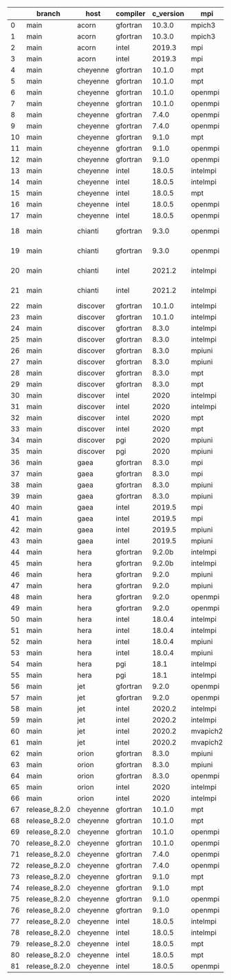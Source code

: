 |    | branch        | host     | compiler   | c_version   | mpi      | m_version          | o_g   | os     | build   | u_pass   | u_fail   | s_pass   | s_fail   | e_pass   | e_fail   | nuopc_pass   | nuopc_fail   | artifacts_hash                                                                                             | modified            |
|----|---------------|----------|------------|-------------|----------|--------------------|-------|--------|---------|----------|----------|----------|----------|----------|----------|--------------|--------------|------------------------------------------------------------------------------------------------------------|---------------------|
|  0 | main          | acorn    | gfortran   | 10.3.0      | mpich3   | 8.1.7              | O     | Linux  | Pass    | 8926     | 0        | 49       | 0        | 80       | 0        | 50           | 0            | [artifacts](https://github.com/esmf-org/esmf-test-artifacts/tree/99885790caa51544d317ccd541cebc711ccb2083) | 03/01/2022_11:09:50 |
|  1 | main          | acorn    | gfortran   | 10.3.0      | mpich3   | 8.1.7              | g     | Linux  | Pass    | 8926     | 0        | 49       | 0        | 80       | 0        | 50           | 0            | [artifacts](https://github.com/esmf-org/esmf-test-artifacts/tree/08591d94a2c5d02b77e090f76a368ea85223cd69) | 03/01/2022_11:09:50 |
|  2 | main          | acorn    | intel      | 2019.3      | mpi      | 8.1.7              | O     | Linux  | Pass    | 8926     | 0        | 49       | 0        | 80       | 0        | 50           | 0            | [artifacts](https://github.com/esmf-org/esmf-test-artifacts/tree/c257a4c490a92a0476c95d473688dbec00786b45) | 03/01/2022_11:09:50 |
|  3 | main          | acorn    | intel      | 2019.3      | mpi      | 8.1.7              | g     | Linux  | Pass    | 8926     | 0        | 49       | 0        | 80       | 0        | 50           | 0            | [artifacts](https://github.com/esmf-org/esmf-test-artifacts/tree/55bb91150d1509d08ee579b935d6f4ff24b9eb85) | 03/01/2022_11:09:50 |
|  4 | main          | cheyenne | gfortran   | 10.1.0      | mpt      | 2.23               | O     | Linux  | Pass    | 8926     | 0        | 49       | 0        | 80       | 0        | 50           | 0            | [artifacts](https://github.com/esmf-org/esmf-test-artifacts/tree/103f80f648685f03db5c8a5578ff93e756a1ee06) | 03/01/2022_11:16:21 |
|  5 | main          | cheyenne | gfortran   | 10.1.0      | mpt      | 2.23               | g     | Linux  | Pass    | 8926     | 0        | 49       | 0        | 80       | 0        | 50           | 0            | [artifacts](https://github.com/esmf-org/esmf-test-artifacts/tree/92f40bbac3b086992314fa7668e0c02cb1df971d) | 03/01/2022_11:16:21 |
|  6 | main          | cheyenne | gfortran   | 10.1.0      | openmpi  | 4.0.5              | O     | Linux  | Pass    | 8926     | 0        | 49       | 0        | 80       | 0        | 50           | 0            | [artifacts](https://github.com/esmf-org/esmf-test-artifacts/tree/ae2e984a5f4b660cb257d44f7b395829e7529cc6) | 03/01/2022_11:16:21 |
|  7 | main          | cheyenne | gfortran   | 10.1.0      | openmpi  | 4.0.5              | g     | Linux  | Pass    | 8926     | 0        | 49       | 0        | 80       | 0        | 50           | 0            | [artifacts](https://github.com/esmf-org/esmf-test-artifacts/tree/de4c1d76d0d30f9f23e09b8b84a38bea681d7afc) | 03/01/2022_11:16:21 |
|  8 | main          | cheyenne | gfortran   | 7.4.0       | openmpi  | 4.0.3              | O     | Linux  | Pass    | 8926     | 0        | 49       | 0        | 80       | 0        | 50           | 0            | [artifacts](https://github.com/esmf-org/esmf-test-artifacts/tree/ef78df0b798ddf959955eca750fe6697b4310c1a) | 03/01/2022_11:16:21 |
|  9 | main          | cheyenne | gfortran   | 7.4.0       | openmpi  | 4.0.3              | g     | Linux  | Pass    | 8926     | 0        | 49       | 0        | 80       | 0        | 50           | 0            | [artifacts](https://github.com/esmf-org/esmf-test-artifacts/tree/489370a8015ccb9a9b278c21d1ad7ffc499cc9a6) | 03/01/2022_11:16:21 |
| 10 | main          | cheyenne | gfortran   | 9.1.0       | mpt      | 2.22               | g     | Linux  | Pass    | 8926     | 0        | 49       | 0        | 80       | 0        | 50           | 0            | [artifacts](https://github.com/esmf-org/esmf-test-artifacts/tree/a02d8a36b2db2e687b599a202dc69ada18474b8d) | 03/01/2022_11:16:21 |
| 11 | main          | cheyenne | gfortran   | 9.1.0       | openmpi  | 4.0.5              | O     | Linux  | Pass    | 8926     | 0        | 49       | 0        | 80       | 0        | 50           | 0            | [artifacts](https://github.com/esmf-org/esmf-test-artifacts/tree/8d1a7094e39d17c78135ff564b7dff7154d0a464) | 03/01/2022_11:16:21 |
| 12 | main          | cheyenne | gfortran   | 9.1.0       | openmpi  | 4.0.5              | g     | Linux  | Pass    | 8926     | 0        | 49       | 0        | 80       | 0        | 50           | 0            | [artifacts](https://github.com/esmf-org/esmf-test-artifacts/tree/bdd0bae1cd7587a1572bdc04de7eb1cce08bc47a) | 03/01/2022_11:16:21 |
| 13 | main          | cheyenne | intel      | 18.0.5      | intelmpi | 2018.4.274         | O     | Linux  | Pass    | 8926     | 0        | 49       | 0        | 80       | 0        | 50           | 0            | [artifacts](https://github.com/esmf-org/esmf-test-artifacts/tree/5ac7b1f280acdd28c83605ce8939c53c83c24e3c) | 03/01/2022_11:16:21 |
| 14 | main          | cheyenne | intel      | 18.0.5      | intelmpi | 2018.4.274         | g     | Linux  | Pass    | 8926     | 0        | 49       | 0        | 80       | 0        | 50           | 0            | [artifacts](https://github.com/esmf-org/esmf-test-artifacts/tree/9e9ef8a835a897d45b9cb3c8b89eba76c4bbd6e7) | 03/01/2022_11:16:21 |
| 15 | main          | cheyenne | intel      | 18.0.5      | mpt      | 2.19               | g     | Linux  | Pass    | 8926     | 0        | 49       | 0        | 80       | 0        | 50           | 0            | [artifacts](https://github.com/esmf-org/esmf-test-artifacts/tree/b0b28ace8779be52fd76cc836ebcf6ee175a847d) | 03/01/2022_11:16:21 |
| 16 | main          | cheyenne | intel      | 18.0.5      | openmpi  | 3.1.4              | O     | Linux  | Pass    | 8926     | 0        | 49       | 0        | 80       | 0        | 50           | 0            | [artifacts](https://github.com/esmf-org/esmf-test-artifacts/tree/61f0092c59a379bc1028572e9a117db6d10b2124) | 03/01/2022_11:16:21 |
| 17 | main          | cheyenne | intel      | 18.0.5      | openmpi  | 3.1.4              | g     | Linux  | Pass    | 8926     | 0        | 49       | 0        | 80       | 0        | 50           | 0            | [artifacts](https://github.com/esmf-org/esmf-test-artifacts/tree/bc034d782c66fd1576e3e3fbbae9af328b6d0327) | 03/01/2022_11:16:21 |
| 18 | main          | chianti  | gfortran   | 9.3.0       | openmpi  | 4.0.5-gcc-9.3.0    | O     | Linux  | Pass    | 8926     | 0        | 49       | 0        | 80       | 0        | 44           | 6            | [artifacts](https://github.com/esmf-org/esmf-test-artifacts/tree/5ff84861b7fc405d2b05338a24c0c6e8cb0b60a8) | 03/01/2022_10:23:19 |
| 19 | main          | chianti  | gfortran   | 9.3.0       | openmpi  | 4.0.5-gcc-9.3.0    | g     | Linux  | Pass    | 8926     | 0        | 49       | 0        | 80       | 0        | 44           | 6            | [artifacts](https://github.com/esmf-org/esmf-test-artifacts/tree/16049044be31f40dc5014d082fbbc92f52964242) | 03/01/2022_10:23:19 |
| 20 | main          | chianti  | intel      | 2021.2      | intelmpi | 2021.2.0-gcc-9.3.0 | O     | Linux  | Pass    | 8926     | 0        | 49       | 0        | 80       | 0        | 44           | 6            | [artifacts](https://github.com/esmf-org/esmf-test-artifacts/tree/48991f41df2a1da94552cf2647890cf0d6e9658c) | 03/01/2022_10:23:19 |
| 21 | main          | chianti  | intel      | 2021.2      | intelmpi | 2021.2.0-gcc-9.3.0 | g     | Linux  | Pass    | 8926     | 0        | 49       | 0        | 80       | 0        | 44           | 6            | [artifacts](https://github.com/esmf-org/esmf-test-artifacts/tree/6f62a7690efafb631620dcd1ad4b9f9f4ef90e46) | 03/01/2022_10:23:19 |
| 22 | main          | discover | gfortran   | 10.1.0      | intelmpi | 19.1.3.304         | O     | Linux  | Pass    | 8911     | 15       | 49       | 0        | 80       | 0        | 50           | 0            | [artifacts](https://github.com/esmf-org/esmf-test-artifacts/tree/f2b44b42bb56ea78a1881ebf91e784fae538aac5) | 03/01/2022_10:29:26 |
| 23 | main          | discover | gfortran   | 10.1.0      | intelmpi | 19.1.3.304         | g     | Linux  | Pass    | 8911     | 15       | 49       | 0        | 80       | 0        | 50           | 0            | [artifacts](https://github.com/esmf-org/esmf-test-artifacts/tree/9465c5eddbac02170e2e9dea1866f7e5cbbb7e68) | 03/01/2022_10:29:26 |
| 24 | main          | discover | gfortran   | 8.3.0       | intelmpi | 19.1.3.304         | O     | Linux  | Pass    | 8911     | 15       | 49       | 0        | 80       | 0        | 50           | 0            | [artifacts](https://github.com/esmf-org/esmf-test-artifacts/tree/12f2b4679a323a100fd503d910ebc98527cec519) | 03/01/2022_10:29:26 |
| 25 | main          | discover | gfortran   | 8.3.0       | intelmpi | 19.1.3.304         | g     | Linux  | Pass    | 8911     | 15       | 49       | 0        | 80       | 0        | 50           | 0            | [artifacts](https://github.com/esmf-org/esmf-test-artifacts/tree/c3591c32c447e444d31069f55b3ab0046c06cde9) | 03/01/2022_10:29:26 |
| 26 | main          | discover | gfortran   | 8.3.0       | mpiuni   | none               | O     | Linux  | Fail    | 7418     | 0        | 8        | 0        | 43       | 0        | 0            | 50           | [artifacts](https://github.com/esmf-org/esmf-test-artifacts/tree/6c5f43f6762270304bf3166fc64cfada98ba1a96) | 03/01/2022_10:29:26 |
| 27 | main          | discover | gfortran   | 8.3.0       | mpiuni   | none               | g     | Linux  | Fail    | 7418     | 0        | 8        | 0        | 43       | 0        | 0            | 50           | [artifacts](https://github.com/esmf-org/esmf-test-artifacts/tree/93278cc1605a477bc9ccb45b1a4b027387c35e93) | 03/01/2022_10:29:26 |
| 28 | main          | discover | gfortran   | 8.3.0       | mpt      | 2.17               | O     | Linux  | Pass    | 8926     | 0        | 49       | 0        | 80       | 0        | 46           | 4            | [artifacts](https://github.com/esmf-org/esmf-test-artifacts/tree/881aa6c2b65a1f9a548e7a50c86cc7db31f4caf7) | 03/01/2022_10:29:26 |
| 29 | main          | discover | gfortran   | 8.3.0       | mpt      | 2.17               | g     | Linux  | Pass    | 8926     | 0        | 49       | 0        | 80       | 0        | 46           | 4            | [artifacts](https://github.com/esmf-org/esmf-test-artifacts/tree/a5cbf939c3b10546ecac7a45a7b7efec95c698c7) | 03/01/2022_10:29:26 |
| 30 | main          | discover | intel      | 2020        | intelmpi | 19.1.3.304         | O     | Linux  | Pass    | 8926     | 0        | 49       | 0        | 80       | 0        | 50           | 0            | [artifacts](https://github.com/esmf-org/esmf-test-artifacts/tree/aeef1ef33b6ad0102712426f61149a13f1f16d1a) | 03/01/2022_10:29:26 |
| 31 | main          | discover | intel      | 2020        | intelmpi | 19.1.3.304         | g     | Linux  | Pass    | 8926     | 0        | 49       | 0        | 80       | 0        | 50           | 0            | [artifacts](https://github.com/esmf-org/esmf-test-artifacts/tree/dfbabd4832cbe843bc5f3ed5580cfaeefc5f6334) | 03/01/2022_10:29:26 |
| 32 | main          | discover | intel      | 2020        | mpt      | 2.17               | O     | Linux  | Pass    | 8926     | 0        | 49       | 0        | 80       | 0        | 50           | 0            | [artifacts](https://github.com/esmf-org/esmf-test-artifacts/tree/1c5da0d497771cce8e3ee74d26ccb1f57eb88c4b) | 03/01/2022_10:29:26 |
| 33 | main          | discover | intel      | 2020        | mpt      | 2.17               | g     | Linux  | Pass    | 8926     | 0        | 49       | 0        | 80       | 0        | 50           | 0            | [artifacts](https://github.com/esmf-org/esmf-test-artifacts/tree/795a99a99ebbe197b6aecd549a019fcfe1b58e25) | 03/01/2022_10:29:26 |
| 34 | main          | discover | pgi        | 2020        | mpiuni   | none               | O     | Linux  | Fail    | 6796     | 622      | 6        | 2        | 40       | 3        | 0            | 50           | [artifacts](https://github.com/esmf-org/esmf-test-artifacts/tree/860cc822f4ca40fb8775f8390831a9eff5bdc1e6) | 03/01/2022_10:29:26 |
| 35 | main          | discover | pgi        | 2020        | mpiuni   | none               | g     | Linux  | Fail    | 6796     | 622      | 4        | 4        | 40       | 3        | 0            | 50           | [artifacts](https://github.com/esmf-org/esmf-test-artifacts/tree/86baf4f804d86c9f1c6c19cce462a72fb0918e8d) | 03/01/2022_10:29:26 |
| 36 | main          | gaea     | gfortran   | 8.3.0       | mpi      | 7.7.11             | O     | Unicos | Fail    | 8925     | 1        | 49       | 0        | 80       | 0        | 47           | 3            | [artifacts](https://github.com/esmf-org/esmf-test-artifacts/tree/1ae5002909b52a48bda9ddc9d0185fd3e423e170) | 03/01/2022_10:35:47 |
| 37 | main          | gaea     | gfortran   | 8.3.0       | mpi      | 7.7.11             | g     | Unicos | Fail    | 8925     | 1        | fail     | fail     | fail     | fail     | 0            | 0            | [artifacts](https://github.com/esmf-org/esmf-test-artifacts/tree/722d4e5e1e8c8f0e440cf5436433d27cf3078481) | 03/01/2022_10:35:47 |
| 38 | main          | gaea     | gfortran   | 8.3.0       | mpiuni   | none               | O     | Unicos | Fail    | fail     | fail     | fail     | fail     | fail     | fail     | 0            | 0            | [artifacts](https://github.com/esmf-org/esmf-test-artifacts/tree/4366f5597a0d22fe77a3ece3407af180f6eec361) | 03/01/2022_10:35:47 |
| 39 | main          | gaea     | gfortran   | 8.3.0       | mpiuni   | none               | g     | Unicos | Fail    | fail     | fail     | fail     | fail     | fail     | fail     | 0            | 0            | [artifacts](https://github.com/esmf-org/esmf-test-artifacts/tree/22afb475480be88d733968c676a4500d503d4336) | 03/01/2022_10:35:47 |
| 40 | main          | gaea     | intel      | 2019.5      | mpi      | 7.7.11             | O     | Unicos | Fail    | 8911     | 15       | 49       | 0        | 80       | 0        | 47           | 3            | [artifacts](https://github.com/esmf-org/esmf-test-artifacts/tree/e27059603484c74d993a0b780d0d4cfd018658b8) | 03/01/2022_10:35:47 |
| 41 | main          | gaea     | intel      | 2019.5      | mpi      | 7.7.11             | g     | Unicos | Fail    | 8911     | 15       | 49       | 0        | 80       | 0        | 47           | 3            | [artifacts](https://github.com/esmf-org/esmf-test-artifacts/tree/34ecbfb7fe213d89630692ff6645f7a943debc92) | 03/01/2022_10:35:47 |
| 42 | main          | gaea     | intel      | 2019.5      | mpiuni   | none               | O     | Unicos | Fail    | 7403     | 15       | 8        | 0        | 43       | 0        | 0            | 50           | [artifacts](https://github.com/esmf-org/esmf-test-artifacts/tree/a63d44f5cbc211ebe5f094cfee8af75367eadc3b) | 03/01/2022_10:35:47 |
| 43 | main          | gaea     | intel      | 2019.5      | mpiuni   | none               | g     | Unicos | Fail    | fail     | fail     | fail     | fail     | fail     | fail     | fail         | fail         | [artifacts](https://github.com/esmf-org/esmf-test-artifacts/tree/e791d92b26e4c785a81270f63affab4b00429ba4) | 03/01/2022_10:35:47 |
| 44 | main          | hera     | gfortran   | 9.2.0b      | intelmpi | 2020               | O     | Linux  | Pass    | 8911     | 15       | 49       | 0        | 80       | 0        | 50           | 0            | [artifacts](https://github.com/esmf-org/esmf-test-artifacts/tree/c34bcdbcf75fdbc6b31d19f4ddb8d7be6875df97) | 03/01/2022_10:41:45 |
| 45 | main          | hera     | gfortran   | 9.2.0b      | intelmpi | 2020               | g     | Linux  | Pass    | 8910     | 16       | 49       | 0        | 80       | 0        | 50           | 0            | [artifacts](https://github.com/esmf-org/esmf-test-artifacts/tree/ad04f10741c9bd46d330556452c7c6ee5f92bbad) | 03/01/2022_10:41:45 |
| 46 | main          | hera     | gfortran   | 9.2.0       | mpiuni   | none               | O     | Linux  | Fail    | 7418     | 0        | 8        | 0        | 43       | 0        | 0            | 50           | [artifacts](https://github.com/esmf-org/esmf-test-artifacts/tree/542f6d007eb8b26dc04283ce8f0fd066f2b10020) | 03/01/2022_10:41:45 |
| 47 | main          | hera     | gfortran   | 9.2.0       | mpiuni   | none               | g     | Linux  | Fail    | 7418     | 0        | 8        | 0        | 43       | 0        | 0            | 50           | [artifacts](https://github.com/esmf-org/esmf-test-artifacts/tree/18b7c081e3f16045e8a923efba87130ca8a5f1e3) | 03/01/2022_10:41:45 |
| 48 | main          | hera     | gfortran   | 9.2.0       | openmpi  | 3.1.4              | O     | Linux  | Pass    | 8926     | 0        | 49       | 0        | 80       | 0        | 50           | 0            | [artifacts](https://github.com/esmf-org/esmf-test-artifacts/tree/ee4a74c85eaf77d3c94ae54b2724ad8cd184b115) | 03/01/2022_10:41:45 |
| 49 | main          | hera     | gfortran   | 9.2.0       | openmpi  | 3.1.4              | g     | Linux  | Pass    | 8926     | 0        | 49       | 0        | 80       | 0        | 50           | 0            | [artifacts](https://github.com/esmf-org/esmf-test-artifacts/tree/5dda02d272292ebeb3446036d991ed0f8dec1827) | 03/01/2022_10:41:45 |
| 50 | main          | hera     | intel      | 18.0.4      | intelmpi | 2018.4.274         | O     | Linux  | Pass    | 8926     | 0        | 49       | 0        | 80       | 0        | 50           | 0            | [artifacts](https://github.com/esmf-org/esmf-test-artifacts/tree/e735dd75c90d79fed70515a1c80093a495f72d2b) | 03/01/2022_10:41:45 |
| 51 | main          | hera     | intel      | 18.0.4      | intelmpi | 2018.4.274         | g     | Linux  | Pass    | 8926     | 0        | 49       | 0        | 80       | 0        | 50           | 0            | [artifacts](https://github.com/esmf-org/esmf-test-artifacts/tree/54d1f93be510c8835b8c3ed63a18a955187d8bfa) | 03/01/2022_10:41:45 |
| 52 | main          | hera     | intel      | 18.0.4      | mpiuni   | none               | O     | Linux  | Fail    | 7418     | 0        | 8        | 0        | 43       | 0        | 0            | 50           | [artifacts](https://github.com/esmf-org/esmf-test-artifacts/tree/835cce61b0c5440b0daf4086f63d95695ccc0f2b) | 03/01/2022_10:41:45 |
| 53 | main          | hera     | intel      | 18.0.4      | mpiuni   | none               | g     | Linux  | Fail    | 7418     | 0        | 8        | 0        | 43       | 0        | 0            | 50           | [artifacts](https://github.com/esmf-org/esmf-test-artifacts/tree/6351313fef7b3f2c732e0c95e6262c209ebb459e) | 03/01/2022_10:41:45 |
| 54 | main          | hera     | pgi        | 18.1        | intelmpi | 2018.0.4           | O     | Linux  | Fail    | fail     | fail     | fail     | fail     | fail     | fail     | 0            | 50           | [artifacts](https://github.com/esmf-org/esmf-test-artifacts/tree/2efb61a4707ed34dc4d78d92131d5a2d5408b263) | 03/01/2022_10:41:45 |
| 55 | main          | hera     | pgi        | 18.1        | intelmpi | 2018.0.4           | g     | Linux  | Fail    | fail     | fail     | fail     | fail     | fail     | fail     | 0            | 50           | [artifacts](https://github.com/esmf-org/esmf-test-artifacts/tree/1c1601ae5eab98711a63a06af87bac800229bca9) | 03/01/2022_10:41:45 |
| 56 | main          | jet      | gfortran   | 9.2.0       | openmpi  | 3.1.4              | O     | Linux  | Pass    | 8926     | 0        | 49       | 0        | 80       | 0        | 50           | 0            | [artifacts](https://github.com/esmf-org/esmf-test-artifacts/tree/33cd4bcd665f32341221660cf64e07ad2ee0e341) | 03/01/2022_10:46:32 |
| 57 | main          | jet      | gfortran   | 9.2.0       | openmpi  | 3.1.4              | g     | Linux  | Pass    | 8926     | 0        | 49       | 0        | 80       | 0        | 50           | 0            | [artifacts](https://github.com/esmf-org/esmf-test-artifacts/tree/6f2d6e7f3ae6169d268605fbe1a338b77e1b823b) | 03/01/2022_10:46:32 |
| 58 | main          | jet      | intel      | 2020.2      | intelmpi | 2020.2             | O     | Linux  | Pass    | fail     | fail     | fail     | fail     | fail     | fail     | 0            | 0            | [artifacts](https://github.com/esmf-org/esmf-test-artifacts/tree/0d501919d5261c47e6c4a3e91c7c349ee020217e) | 03/01/2022_10:46:32 |
| 59 | main          | jet      | intel      | 2020.2      | intelmpi | 2020.2             | g     | Linux  | Pass    | fail     | fail     | fail     | fail     | fail     | fail     | 0            | 0            | [artifacts](https://github.com/esmf-org/esmf-test-artifacts/tree/8aa61890ac529ae2811828d468c0375e366ed96e) | 03/01/2022_10:46:32 |
| 60 | main          | jet      | intel      | 2020.2      | mvapich2 | 2.3                | O     | Linux  | Pass    | 8926     | 0        | 49       | 0        | 80       | 0        | 44           | 6            | [artifacts](https://github.com/esmf-org/esmf-test-artifacts/tree/3461af2d3a96b5ca4cd4ff912689b939a2caa540) | 03/01/2022_10:46:32 |
| 61 | main          | jet      | intel      | 2020.2      | mvapich2 | 2.3                | g     | Linux  | Pass    | 8926     | 0        | 49       | 0        | 80       | 0        | 44           | 6            | [artifacts](https://github.com/esmf-org/esmf-test-artifacts/tree/c1fa8d2da8e7f2e9760142d9d900ef1c6185cf6a) | 03/01/2022_10:46:32 |
| 62 | main          | orion    | gfortran   | 8.3.0       | mpiuni   | none               | O     | Linux  | Fail    | 7403     | 15       | 8        | 0        | 43       | 0        | 0            | 50           | [artifacts](https://github.com/esmf-org/esmf-test-artifacts/tree/5505a5b74282640767726bb153ad3eea2de05393) | 03/01/2022_10:52:33 |
| 63 | main          | orion    | gfortran   | 8.3.0       | mpiuni   | none               | g     | Linux  | Fail    | 7403     | 15       | 8        | 0        | 43       | 0        | 0            | 50           | [artifacts](https://github.com/esmf-org/esmf-test-artifacts/tree/7a26b407a18ae0345744d568e6bb1215403f82ff) | 03/01/2022_10:52:33 |
| 64 | main          | orion    | gfortran   | 8.3.0       | openmpi  | 4.0.2              | g     | Linux  | Pass    | 8926     | 0        | 49       | 0        | 80       | 0        | 50           | 0            | [artifacts](https://github.com/esmf-org/esmf-test-artifacts/tree/70c15961dabe628968caacd099b8daebb4b4365c) | 03/01/2022_10:52:33 |
| 65 | main          | orion    | intel      | 2020        | intelmpi | 2020.2             | O     | Linux  | Pass    | 8924     | 2        | 49       | 0        | 80       | 0        | 50           | 0            | [artifacts](https://github.com/esmf-org/esmf-test-artifacts/tree/71fd197538f905bbdfcab12dafb4de348e35cdaa) | 03/01/2022_10:52:33 |
| 66 | main          | orion    | intel      | 2020        | intelmpi | 2020.2             | g     | Linux  | Pass    | 8926     | 0        | 49       | 0        | 80       | 0        | 50           | 0            | [artifacts](https://github.com/esmf-org/esmf-test-artifacts/tree/aca384b6343078fd8436c32ea3ee9fd2313f8c3d) | 03/01/2022_10:52:33 |
| 67 | release_8.2.0 | cheyenne | gfortran   | 10.1.0      | mpt      | 2.23               | O     | Linux  | Pass    | 8926     | 0        | 49       | 0        | 80       | 0        | 50           | 0            | [artifacts](https://github.com/esmf-org/esmf-test-artifacts/tree/066b9419343950b4367fd3b04e6e5344de60e4d9) | 03/01/2022_11:16:21 |
| 68 | release_8.2.0 | cheyenne | gfortran   | 10.1.0      | mpt      | 2.23               | g     | Linux  | Pass    | 8926     | 0        | 49       | 0        | 80       | 0        | 50           | 0            | [artifacts](https://github.com/esmf-org/esmf-test-artifacts/tree/f642a0bfe8027bc79fbf251974b220f841e96a03) | 03/01/2022_11:16:21 |
| 69 | release_8.2.0 | cheyenne | gfortran   | 10.1.0      | openmpi  | 4.0.5              | O     | Linux  | Pass    | 8926     | 0        | 49       | 0        | 80       | 0        | 50           | 0            | [artifacts](https://github.com/esmf-org/esmf-test-artifacts/tree/64cb846d44e61c71180ba90762817b5e148115a9) | 03/01/2022_11:16:21 |
| 70 | release_8.2.0 | cheyenne | gfortran   | 10.1.0      | openmpi  | 4.0.5              | g     | Linux  | Pass    | 8926     | 0        | 49       | 0        | 80       | 0        | 50           | 0            | [artifacts](https://github.com/esmf-org/esmf-test-artifacts/tree/fbda204ac92c1d9d31376a4d5a8b9108752713aa) | 03/01/2022_11:16:21 |
| 71 | release_8.2.0 | cheyenne | gfortran   | 7.4.0       | openmpi  | 4.0.3              | O     | Linux  | Pass    | 8926     | 0        | 49       | 0        | 80       | 0        | 50           | 0            | [artifacts](https://github.com/esmf-org/esmf-test-artifacts/tree/28206674af2e356cfe0e5020e7a9a4da9e338b5c) | 03/01/2022_11:16:21 |
| 72 | release_8.2.0 | cheyenne | gfortran   | 7.4.0       | openmpi  | 4.0.3              | g     | Linux  | Pass    | 8926     | 0        | 49       | 0        | 80       | 0        | 50           | 0            | [artifacts](https://github.com/esmf-org/esmf-test-artifacts/tree/5d1a9c30fd97522643f028a4b309d0b0b58903c3) | 03/01/2022_11:16:21 |
| 73 | release_8.2.0 | cheyenne | gfortran   | 9.1.0       | mpt      | 2.22               | O     | Linux  | Pass    | 8926     | 0        | 49       | 0        | 80       | 0        | 50           | 0            | [artifacts](https://github.com/esmf-org/esmf-test-artifacts/tree/7be37e4dc897b5cff1c5b2819706c144157ef0ba) | 03/01/2022_11:16:21 |
| 74 | release_8.2.0 | cheyenne | gfortran   | 9.1.0       | mpt      | 2.22               | g     | Linux  | Pass    | 8926     | 0        | 49       | 0        | 80       | 0        | 50           | 0            | [artifacts](https://github.com/esmf-org/esmf-test-artifacts/tree/3d6530f447e49bc5f17e946965c764d11cadfb6a) | 03/01/2022_11:16:21 |
| 75 | release_8.2.0 | cheyenne | gfortran   | 9.1.0       | openmpi  | 4.0.5              | O     | Linux  | Pass    | 8926     | 0        | 49       | 0        | 80       | 0        | 50           | 0            | [artifacts](https://github.com/esmf-org/esmf-test-artifacts/tree/8171e339f3d4c4caa20658c7108a48c5f3ab11f7) | 03/01/2022_11:16:21 |
| 76 | release_8.2.0 | cheyenne | gfortran   | 9.1.0       | openmpi  | 4.0.5              | g     | Linux  | Pass    | 8926     | 0        | 49       | 0        | 80       | 0        | 50           | 0            | [artifacts](https://github.com/esmf-org/esmf-test-artifacts/tree/243687853ecf230a603a450efc24782e3f1a7be4) | 03/01/2022_11:16:21 |
| 77 | release_8.2.0 | cheyenne | intel      | 18.0.5      | intelmpi | 2018.4.274         | O     | Linux  | Pass    | 8926     | 0        | 49       | 0        | 80       | 0        | 50           | 0            | [artifacts](https://github.com/esmf-org/esmf-test-artifacts/tree/b46cd35a12e7e985b01c830089626cf2b3971ea5) | 03/01/2022_11:16:21 |
| 78 | release_8.2.0 | cheyenne | intel      | 18.0.5      | intelmpi | 2018.4.274         | g     | Linux  | Pass    | 8926     | 0        | 49       | 0        | 80       | 0        | 50           | 0            | [artifacts](https://github.com/esmf-org/esmf-test-artifacts/tree/2fd84f8d92a9e216934f591062a9864686c490d0) | 03/01/2022_11:16:21 |
| 79 | release_8.2.0 | cheyenne | intel      | 18.0.5      | mpt      | 2.19               | O     | Linux  | Pass    | 8926     | 0        | 49       | 0        | 80       | 0        | 50           | 0            | [artifacts](https://github.com/esmf-org/esmf-test-artifacts/tree/16588d7936d6b6fdb732a97ae15c5db545765647) | 03/01/2022_11:16:21 |
| 80 | release_8.2.0 | cheyenne | intel      | 18.0.5      | mpt      | 2.19               | g     | Linux  | Pass    | 8926     | 0        | 49       | 0        | 80       | 0        | 50           | 0            | [artifacts](https://github.com/esmf-org/esmf-test-artifacts/tree/c661ddbadc4490408c51b2aa396891aa51a491f1) | 03/01/2022_11:16:21 |
| 81 | release_8.2.0 | cheyenne | intel      | 18.0.5      | openmpi  | 3.1.4              | O     | Linux  | Pass    | 8926     | 0        | 49       | 0        | 80       | 0        | 50           | 0            | [artifacts](https://github.com/esmf-org/esmf-test-artifacts/tree/3b5b2b47d4d8520d8c7e3d747469cad3fb190ff1) | 03/01/2022_11:16:21 |